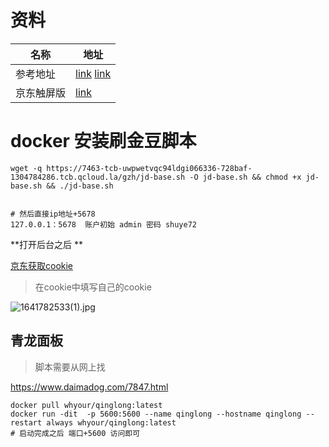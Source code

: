 # 资料

| 名称       | 地址                                                         |
| ---------- | ------------------------------------------------------------ |
| 参考地址   | [link](https://www.1024sky.cn/blog/article/54554) [link](https://gitee.com/li_sj/jd-base?_from=gitee_search) |
| 京东触屏版 | [link](https://home.m.jd.com/myJd/newhome.action?sceneval=2&ufc=&) |

# docker 安装刷金豆脚本

```shell
wget -q https://7463-tcb-uwpwetvqc94ldgi066336-728baf-1304784286.tcb.qcloud.la/gzh/jd-base.sh -O jd-base.sh && chmod +x jd-base.sh && ./jd-base.sh


# 然后直接ip地址+5678
127.0.0.1：5678  账户初始 admin 密码 shuye72
```

**打开后台之后 **

[京东获取cookie](https://blog.csdn.net/onewlife/article/details/120294492)

> 在cookie中填写自己的cookie

![1641782533(1).jpg](https://s2.loli.net/2022/01/10/4IzuvCnGd9klVT3.png)

## 青龙面板

> 脚本需要从网上找

https://www.daimadog.com/7847.html

```shell
docker pull whyour/qinglong:latest
docker run -dit  -p 5600:5600 --name qinglong --hostname qinglong --restart always whyour/qinglong:latest
# 启动完成之后 端口+5600 访问即可
```

